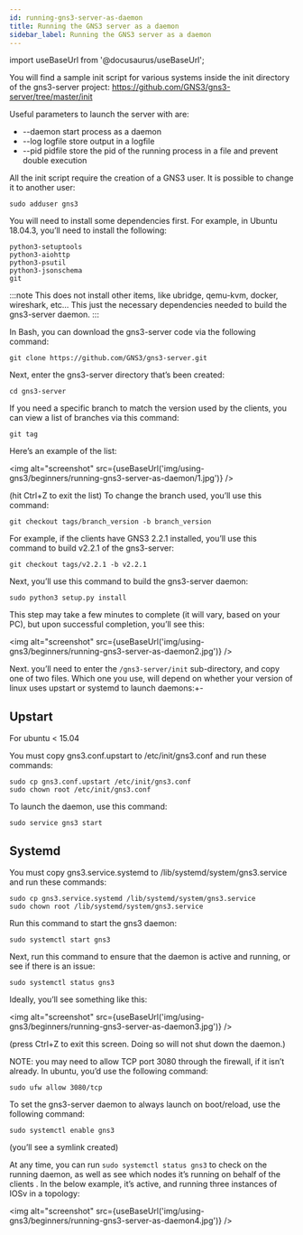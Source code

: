 ```yaml
---
id: running-gns3-server-as-daemon
title: Running the GNS3 server as a daemon
sidebar_label: Running the GNS3 server as a daemon
---
```


import useBaseUrl from '@docusaurus/useBaseUrl';

You will find a sample init script for various systems inside the init directory of the gns3-server project: https://github.com/GNS3/gns3-server/tree/master/init

Useful parameters to launch the server with are:
- --daemon     start process as a daemon
- --log logfile   store output in a logfile
- --pid pidfile   store the pid of the running process in a file and prevent double execution

All the init script require the creation of a GNS3 user. It is possible to change it to another user:

```
sudo adduser gns3
```

You will need to install some dependencies first. For example, in Ubuntu 18.04.3, you’ll need to install the following:

```
python3-setuptools
python3-aiohttp
python3-psutil
python3-jsonschema
git
```

:::note
This does not install other items, like ubridge, qemu-kvm, docker, wireshark, etc…  This just the necessary dependencies needed to build the gns3-server daemon.
:::

In Bash, you can download the gns3-server code via the following command:

```
git clone https://github.com/GNS3/gns3-server.git
```

Next, enter the gns3-server directory that’s been created:

```
cd gns3-server
```

If you need a specific branch to match the version used by the clients, you can view a list of branches via this command:

```
git tag
```

Here’s an example of the list:

<img alt="screenshot" src={useBaseUrl('img/using-gns3/beginners/running-gns3-server-as-daemon/1.jpg')} />

(hit Ctrl+Z to exit the list)
To change the branch used, you’ll use this command:

```
git checkout tags/branch_version -b branch_version
```

For example, if the clients have GNS3 2.2.1 installed, you’ll use this command to build v2.2.1 of the gns3-server:

```
git checkout tags/v2.2.1 -b v2.2.1
```

Next, you’ll use this command to build the gns3-server daemon:

```
sudo python3 setup.py install
```

This step may take a few minutes to complete (it will vary, based on your PC), but upon successful completion, you’ll see this:

<img alt="screenshot" src={useBaseUrl('img/using-gns3/beginners/running-gns3-server-as-daemon2.jpg')} />

Next. you’ll need to enter the ```/gns3-server/init``` sub-directory, and copy one of two files. Which one you use, will depend on whether your version of linux uses upstart or systemd to launch daemons:+-

## Upstart

For ubuntu < 15.04

You must copy gns3.conf.upstart to /etc/init/gns3.conf and run these commands:

```
sudo cp gns3.conf.upstart /etc/init/gns3.conf
sudo chown root /etc/init/gns3.conf
```

To launch the daemon, use this command:
```
sudo service gns3 start
```

## Systemd

You must copy gns3.service.systemd to /lib/systemd/system/gns3.service and run these commands:

```
sudo cp gns3.service.systemd /lib/systemd/system/gns3.service
sudo chown root /lib/systemd/system/gns3.service
```

Run this command to start the gns3 daemon:

```
sudo systemctl start gns3
```

Next, run this command to ensure that the daemon is active and running, or see if there is an issue:

```
sudo systemctl status gns3
```

Ideally, you’ll see something like this:

<img alt="screenshot" src={useBaseUrl('img/using-gns3/beginners/running-gns3-server-as-daemon3.jpg')} />

(press Ctrl+Z to exit this screen. Doing so will not shut down the daemon.)

NOTE: you may need to allow TCP port 3080 through the firewall, if it isn’t already. In ubuntu, you’d use the following command:

```
sudo ufw allow 3080/tcp
```

To set the gns3-server daemon to always launch on boot/reload, use the following command:

```
sudo systemctl enable gns3
```

(you’ll see a symlink created)

At any time, you can run ```sudo systemctl status gns3``` to check on the running daemon, as well as see which nodes it’s running on behalf of the clients . In the below example, it’s active, and running three instances of IOSv in a topology:

<img alt="screenshot" src={useBaseUrl('img/using-gns3/beginners/running-gns3-server-as-daemon4.jpg')} />
